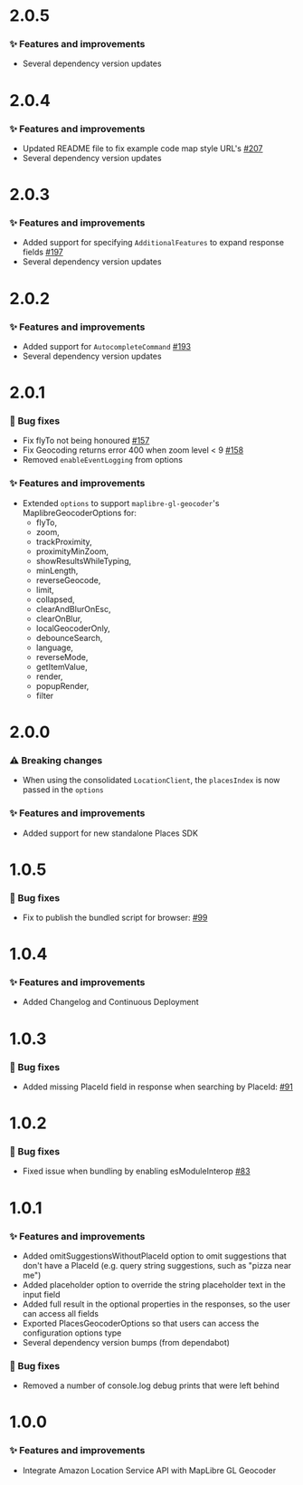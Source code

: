 # 2.0.5
### ✨ Features and improvements
- Several dependency version updates


# 2.0.4
### ✨ Features and improvements
- Updated README file to fix example code map style URL's [#207](https://github.com/aws-geospatial/amazon-location-for-maplibre-gl-geocoder/pull/207/)
- Several dependency version updates


# 2.0.3
### ✨ Features and improvements
- Added support for specifying `AdditionalFeatures` to expand response fields [#197](https://github.com/aws-geospatial/amazon-location-for-maplibre-gl-geocoder/pull/197)
- Several dependency version updates

# 2.0.2
### ✨ Features and improvements
- Added support for `AutocompleteCommand` [#193](https://github.com/aws-geospatial/amazon-location-for-maplibre-gl-geocoder/pull/193)
- Several dependency version updates

# 2.0.1
### 🐞 Bug fixes

- Fix flyTo not being honoured [#157](https://github.com/aws-geospatial/amazon-location-for-maplibre-gl-geocoder/issues/157)
- Fix Geocoding returns error 400 when zoom level < 9 [#158](https://github.com/aws-geospatial/amazon-location-for-maplibre-gl-geocoder/issues/158)
- Removed `enableEventLogging` from options

### ✨ Features and improvements

- Extended `options` to support `maplibre-gl-geocoder`'s MaplibreGeocoderOptions for:
    - flyTo,
    - zoom,
    - trackProximity,
    - proximityMinZoom,
    - showResultsWhileTyping,
    - minLength,
    - reverseGeocode,
    - limit,
    - collapsed,
    - clearAndBlurOnEsc,
    - clearOnBlur,
    - localGeocoderOnly,
    - debounceSearch,
    - language,
    - reverseMode,
    - getItemValue,
    - render,
    - popupRender,
    - filter

# 2.0.0

### ⚠️ Breaking changes
- When using the consolidated `LocationClient`, the `placesIndex` is now passed in the `options`

### ✨ Features and improvements

- Added support for new standalone Places SDK

# 1.0.5

### 🐞 Bug fixes

- Fix to publish the bundled script for browser: [#99](https://github.com/aws-geospatial/amazon-location-for-maplibre-gl-geocoder/pull/99)

# 1.0.4

### ✨ Features and improvements

- Added Changelog and Continuous Deployment

# 1.0.3

### 🐞 Bug fixes

- Added missing PlaceId field in response when searching by PlaceId: [#91](https://github.com/aws-geospatial/amazon-location-for-maplibre-gl-geocoder/pull/91)

# 1.0.2

### 🐞 Bug fixes

- Fixed issue when bundling by enabling esModuleInterop [#83](https://github.com/aws-geospatial/amazon-location-for-maplibre-gl-geocoder/pull/83)

# 1.0.1

### ✨ Features and improvements

- Added omitSuggestionsWithoutPlaceId option to omit suggestions that don't have a PlaceId (e.g. query string suggestions, such as "pizza near me")
- Added placeholder option to override the string placeholder text in the input field
- Added full result in the optional properties in the responses, so the user can access all fields
- Exported PlacesGeocoderOptions so that users can access the configuration options type
- Several dependency version bumps (from dependabot)

### 🐞 Bug fixes

- Removed a number of console.log debug prints that were left behind

# 1.0.0

### ✨ Features and improvements

- Integrate Amazon Location Service API with MapLibre GL Geocoder
